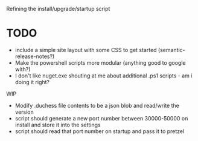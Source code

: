 Refining the install/upgrade/startup script

# TODO

 - include a simple site layout with some CSS to get started (semantic-release-notes?)
 - Make the powershell scripts more modular (anything good to google with?)
 - I don't like nuget.exe shouting at me about additional .ps1 scripts - am i doing it right?

WIP

 - Modify .duchess file contents to be a json blob and read/write the version 
 - script should generate a new port number between 30000-50000 on install and store it into the settings
 - script should read that port number on startup and pass it to pretzel

 
